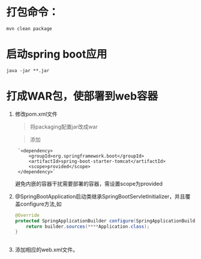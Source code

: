 # 打包命令：
    mvn clean package
    
# 启动spring boot应用
    java -jar **.jar

# 打成WAR包，使部署到web容器
   
   1. 修改pom.xml文件
       
       > 将packaging配置jar改成war
       
       > 添加
       
           `<dependency>
               <groupId>org.springframework.boot</groupId>
               <artifactId>spring-boot-starter-tomcat</artifactId>
               <scope>provided</scope>
           </dependency>`
           
         避免内嵌的容器干扰需要部署的容器，需设置scope为provided
         
   2. @SpringBootApplication启动类继承SpringBootServletInitializer，并且覆盖configure方法,如
        ```Java
        @Override
        protected SpringApplicationBuilder configure(SpringApplicationBuilder builder) {
            return builder.sources(****Application.class);
        }
   
   3. 添加相应的web.xml文件。